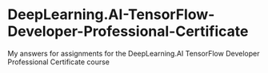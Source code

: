# DeepLearning.AI-TensorFlow-Developer-Professional-Certificate
My answers for assignments for the DeepLearning.AI TensorFlow Developer Professional Certificate course
